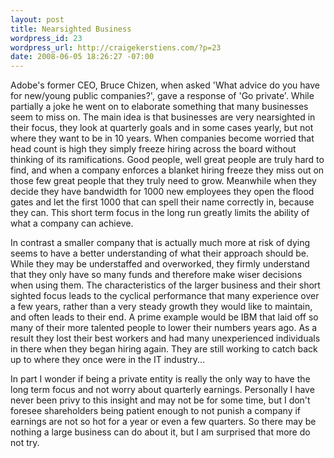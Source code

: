 ```yaml
--- 
layout: post
title: Nearsighted Business
wordpress_id: 23
wordpress_url: http://craigekerstiens.com/?p=23
date: 2008-06-05 18:26:27 -07:00
---
```

Adobe's former CEO, Bruce Chizen, when asked 'What advice do you have for new/young public companies?', gave a response of 'Go private'. While partially a joke he went on to elaborate something that many businesses seem to miss on. The main idea is that businesses are very nearsighted in their focus, they look at quarterly goals and in some cases yearly, but not where they want to be in 10 years. When companies become worried that head count is high they simply freeze hiring across the board without thinking of its ramifications. Good people, well great people are truly hard to find, and when a company enforces a blanket hiring freeze they miss out on those few great people that they truly need to grow. Meanwhile when they decide they have bandwidth for 1000 new employees they open the flood gates and let the first 1000 that can spell their name correctly in, because they can. This short term focus in the long run greatly limits the ability of what a company can achieve.

In contrast a smaller company that is actually much more at risk of dying seems to have a better understanding of what their approach should be. While they may be understaffed and overworked, they firmly understand that they only have so many funds and therefore make wiser decisions when using them. The characteristics of the larger business and their short sighted focus leads to the cyclical performance that many experience over a few years, rather than a very steady growth they would like to maintain, and often leads to their end. A prime example would be IBM that laid off so many of their more talented people to lower their numbers years ago. As a result they lost their best workers and had many unexperienced individuals in there when they began hiring again. They are still working to catch back up to where they once were in the IT industry...

In part I wonder if being a private entity is really the only way to have the long term focus and not worry about quarterly earnings. Personally I have never been privy to this insight and may not be for some time, but I don't foresee shareholders being patient enough to not punish a company if earnings are not so hot for a year or even a few quarters. So there may be nothing a large business can do about it, but I am surprised that more do not try.
